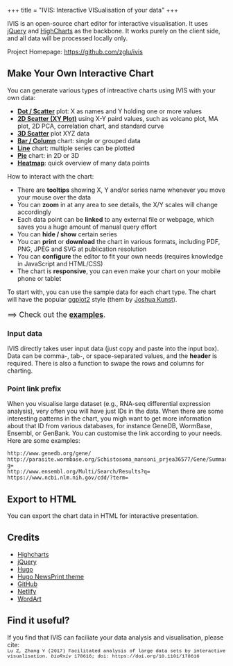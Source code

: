 +++
title = "IVIS: Interactive VISualisation of your data"
+++

<script src="/js/wordart.min.js" async defer></script>

<center><div style="width: 45%;" data-wordart-src="/data/cloud.json"></div></center>

IVIS is an open-source chart editor for interactive visualisation. It uses [jQuery](https://jquery.com) and [HighCharts](https://highcharts.com) as the backbone. It works purely on the client side, and all data will be processed locally only.

Project Homepage: https://github.com/zglu/ivis

## Make Your Own Interactive Chart

You can generate various types of intreactive charts using IVIS with your own data:

- <strong>[Dot / Scatter](/dot)</strong> plot: X as names and Y holding one or more values
- <strong>[2D Scatter (XY Plot)](/2dscatter)</strong> using X-Y paird values, such as volcano plot, MA plot, 2D PCA, correlation chart, and standard curve
- <strong>[3D Scatter](/3dscatter)</strong> plot XYZ data
- <strong>[Bar / Column](/bar)</strong> chart: single or grouped data
- <strong>[Line](/line)</strong> chart: multiple series can be plotted
- <strong>[Pie](/pie)</strong> chart: in 2D or 3D
- <strong>[Heatmap](/heatmap)</strong>: quick overview of many data points

How to interact with the chart:

- There are <strong>tooltips</strong> showing X, Y and/or series name whenever you move your mouse over the data
- You can <strong>zoom</strong> in at any area to see details, the X/Y scales will change accordingly
- Each data point can be <strong>linked</strong> to any external file or webpage, which saves you a huge amount of manual query effort 
- You can <strong>hide / show</strong> certain series
- You can <strong>print</strong> or <strong>download</strong> the chart in various formats, including PDF, PNG, JPEG and SVG at publication resolution
- You can <strong>configure</strong> the editor to fit your own needs (requires knowledge in JavaScript and HTML/CSS)   
- The chart is <strong>responsive</strong>, you can even make your chart on your mobile phone or tablet

To start with, you can use the sample data for each chart type. The chart will have the popular [ggplot2](http://ggplot2.org) style (them by [Joshua Kunst](http://jkunst.com/highcharts-themes-collection/)).

<p style="font-size: 1.2em">==> Check out the <strong><a href="/examples">examples</a></strong>.</p>

### Input data

IVIS directly takes user input data (just copy and paste into the input box). Data can be comma-, tab-, or space-separated values, and the <strong>header</strong> is required. There is also a function to swape the rows and columns for charting. 

### Point link prefix

When you visualise large dataset (e.g., RNA-seq differential expression analysis), very often you will have just IDs in the data. When there are some interesting patterns in the chart, you migh want to get more information about that ID from various databases, for instance GeneDB, WormBase, Ensembl, or GenBank. You can customise the link according to your needs. Here are some examples:

~~~~~~
http://www.genedb.org/gene/
http://parasite.wormbase.org/Schistosoma_mansoni_prjea36577/Gene/Summary?g=
http://www.ensembl.org/Multi/Search/Results?q=
https://www.ncbi.nlm.nih.gov/cdd/?term=
~~~~~~ 

## Export to HTML

You can export the chart data in HTML for interactive presentation.

## Credits

- [Highcharts](https://highcharts.com)
- [jQuery](https://jquery.com)
- [Hugo](https://gohugo.io)
- [Hugo NewsPrint theme](https://themes.gohugo.io/newsprint/)
- [GitHub](https://github.com)
- [Netlify](https://netlify.com)
- [WordArt](https://wordart.com)

## Find it useful?

<p>If you find that IVIS can faciliate your data analysis and visualisation, please cite:<br>
<span style="width:100%; word-wrap:break-word; font-size: 0.8em; font-family: Courier">Lu Z, Zhang Y (2017) Facilitated analysis of large data sets by interactive visualisation. <em>bioRxiv</em> 178616; doi: https://doi.org/10.1101/178616</span>
</p>
